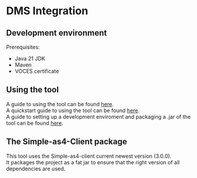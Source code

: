 # DMS Integration

## Development environment
Prerequisites:
- Java 21 JDK
- Maven
- VOCES certificate

## Using the tool
A guide to using the tool can be found [here](usage_guide.md).  
A quickstart guide to using the tool can be found [here](quickstart_guide.md).  
A guide to setting up a development enviroment and packaging a .jar of the tool can be found [here](development_guide.md).

## The Simple-as4-Client package
This tool uses the Simple-as4-client current newest version (3.0.0).  
It packages the project as a fat jar to ensure that the right version of all dependencies are used.
